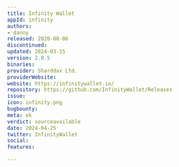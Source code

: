 ```yaml
---
title: Infinity Wallet
appId: infinity
authors:
- danny
released: 2020-08-06
discontinued: 
updated: 2024-03-15
version: 2.8.5
binaries: 
provider: Sharddax Ltd.
providerWebsite: 
website: https://infinitywallet.io/
repository: https://github.com/InfinityWallet/Releases
issue: 
icon: infinity.png
bugbounty: 
meta: ok
verdict: sourceavailable
date: 2024-04-25
twitter: InfinityWallet
social: 
features: 

---
```



